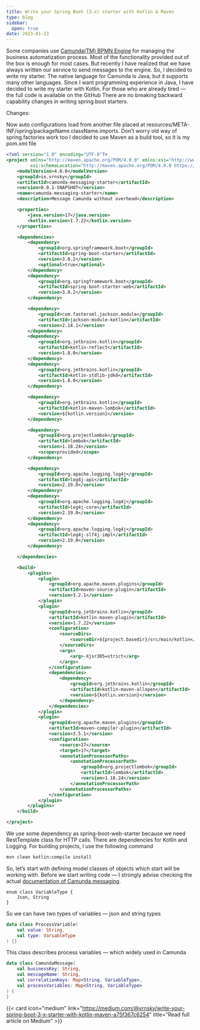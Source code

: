 ```yaml
---
title: Write your Spring Boot (3.x) starter with Kotlin & Maven
type: blog
sidebar:
  open: true
date: 2023-01-23
---
```


Some companies use [Camunda(TM) BPMN Engine](https://camunda.com/) for managing the business automatization process. Most of the functionality provided out of the box is enough for most cases. But recently I have realized that we have always written our service to send messages to the engine.
So, I decided to write my starter. The native language for Camunda is Java, but it supports many other languages. Since I want programming experience in Java, I have decided to write my starter with Kotlin.
For those who are already tired — the full code is available on the GitHub
There are no breaking backward capability changes in writing spring boot starters.

Changes:

Now auto configurations load from another file placed at resources/META-INF/spring/packageName.className.imports. Don’t worry old way of spring.factories work too
I decided to use Maven as a build tool, so it is my pom.xml file

```xml {filname="pom.xml"}
<?xml version="1.0" encoding="UTF-8"?>
<project xmlns="http://maven.apache.org/POM/4.0.0" xmlns:xsi="http://www.w3.org/2001/XMLSchema-instance"
         xsi:schemaLocation="http://maven.apache.org/POM/4.0.0 https://maven.apache.org/xsd/maven-4.0.0.xsd">
    <modelVersion>4.0.0</modelVersion>
    <groupId>io.vrnsky</groupId>
    <artifactId>camunda-messaging-starter</artifactId>
    <version>0.0.1-SNAPSHOT</version>
    <name>camunda-messaging-starter</name>
    <description>Message Camunda without overhead</description>

    <properties>
        <java.version>17</java.version>
        <kotlin.version>1.7.22</kotlin.version>
    </properties>

    <dependencies>
        <dependency>
            <groupId>org.springframework.boot</groupId>
            <artifactId>spring-boot-starter</artifactId>
            <version>3.0.2</version>
            <optional>true</optional>
        </dependency>
        <dependency>
            <groupId>org.springframework.boot</groupId>
            <artifactId>spring-boot-starter-web</artifactId>
            <version>3.0.2</version>
        </dependency>

        <dependency>
            <groupId>com.fasterxml.jackson.module</groupId>
            <artifactId>jackson-module-kotlin</artifactId>
            <version>2.14.1</version>
        </dependency>
        <dependency>
            <groupId>org.jetbrains.kotlin</groupId>
            <artifactId>kotlin-reflect</artifactId>
            <version>1.8.0</version>
        </dependency>
        <dependency>
            <groupId>org.jetbrains.kotlin</groupId>
            <artifactId>kotlin-stdlib-jdk8</artifactId>
            <version>1.8.0</version>
        </dependency>

        <dependency>
            <groupId>org.jetbrains.kotlin</groupId>
            <artifactId>kotlin-maven-lombok</artifactId>
            <version>${kotlin.version}</version>
        </dependency>

        <dependency>
            <groupId>org.projectlombok</groupId>
            <artifactId>lombok</artifactId>
            <version>1.18.24</version>
            <scope>provided</scope>
        </dependency>

        <dependency>
            <groupId>org.apache.logging.log4j</groupId>
            <artifactId>log4j-api</artifactId>
            <version>2.19.0</version>
        </dependency>
        <dependency>
            <groupId>org.apache.logging.log4j</groupId>
            <artifactId>log4j-core</artifactId>
            <version>2.19.0</version>
        </dependency>
        <dependency>
            <groupId>org.apache.logging.log4j</groupId>
            <artifactId>log4j-slf4j-impl</artifactId>
            <version>2.19.0</version>
        </dependency>

    </dependencies>

    <build>
        <plugins>
            <plugin>
                <groupId>org.apache.maven.plugins</groupId>
                <artifactId>maven-source-plugin</artifactId>
                <version>3.2.1</version>
            </plugin>
            <plugin>
                <groupId>org.jetbrains.kotlin</groupId>
                <artifactId>kotlin-maven-plugin</artifactId>
                <version>1.7.22</version>
                <configuration>
                    <sourceDirs>
                        <sourceDir>${project.basedir}/src/main/kotlin</sourceDir>
                    </sourceDirs>
                    <args>
                        <arg>-Xjsr305=strict</arg>
                    </args>
                </configuration>
                <dependencies>
                    <dependency>
                        <groupId>org.jetbrains.kotlin</groupId>
                        <artifactId>kotlin-maven-allopen</artifactId>
                        <version>${kotlin.version}</version>
                    </dependency>
                </dependencies>
            </plugin>
            <plugin>
                <groupId>org.apache.maven.plugins</groupId>
                <artifactId>maven-compiler-plugin</artifactId>
                <version>3.5.1</version>
                <configuration>
                    <source>17</source>
                    <target>17</target>
                    <annotationProcessorPaths>
                        <annotationProcessorPath>
                            <groupId>org.projectlombok</groupId>
                            <artifactId>lombok</artifactId>
                            <version>1.18.24</version>
                        </annotationProcessorPath>
                    </annotationProcessorPaths>
                </configuration>
            </plugin>
        </plugins>
    </build>

</project>
```
We use some dependency as spring-boot-web-starter because we need RestTemplate class for HTTP calls. There are dependencies for Kotlin and Logging. 
For building projects, I use the following command

```bash
mvn clean kotlin:compile install
```

So, let’s start with defining model classes of objects which start will be working with. 
Before we start writing code — I strongly advise checking the actual [documentation of Camunda messaging](https://docs.camunda.org/manual/7.16/reference/rest/message/post-message/).

```kolin
enum class VariableType {
    Json, String
}
```

So we can have two types of variables — json and string types

```kotlin
data class ProcessVariable(
    val value: String,
    val type: VariableType
) {}
```
This class describes process variables — which widely used in Camunda

```kotlin
data class CamundaMessage(
    val businessKey: String,
    val messageName: String,
    val correlationKeys: Map<String, VariableType>,
    val processVariables: Map<String, VariableType>
) {
}
```

{{< card icon="medium" link="https://medium.com/@vrnsky/write-your-spring-boot-3-x-starter-with-kotlin-maven-a75f367c6254" title="Read full article on Medium" >}}